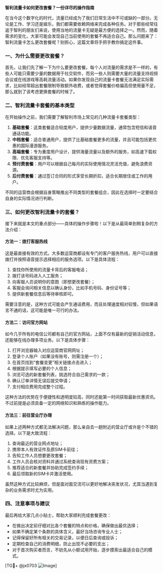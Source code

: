 **智利流量卡如何更改套餐？一份详尽的操作指南**

在当今这个数字化的时代，流量已经成为了我们日常生活中不可或缺的一部分。无论是工作、学习还是娱乐，我们都需要依赖网络来完成各种任务。对于那些经常往返于智利的朋友们来说，使用当地的流量卡无疑是最方便的选择之一。然而，随着需求的变化，大家可能会发现自己当前使用的套餐不再适合自己。那么问题来了：智利流量卡怎么更改套餐呢？别担心，这篇文章将手把手教你搞定这件事。

### 一、为什么需要更改套餐？

首先，让我们先了解一下为什么要更改套餐。每个人对流量的需求是不一样的，有些人可能只需要少量的数据用于社交软件，而另一些人则需要大量的流量支持视频会议或在线游戏等高耗流量活动。如果你发现自己的流量卡套餐无法满足实际需求，比如经常超出套餐限制导致额外收费，或者觉得套餐价格偏高但使用量不足，那么就到了该考虑更换套餐的时候了。

### 二、智利流量卡套餐的基本类型

在开始操作之前，我们需要了解智利市场上常见的几种流量卡套餐类型：

1. **基础套餐**：这类套餐适合轻度用户，提供少量数据流量，通常包含短信和语音通话功能。
2. **中档套餐**：适合普通用户，提供了比基础套餐更多的流量，并且可能包括更优惠的国际漫游服务。
3. **高端套餐**：专为重度用户设计，提供海量流量以及额外的服务，如高速下载权限、优先客服支持等。
4. **预付费套餐**：用户可以根据自己每月的实际使用情况灵活充值，避免浪费资源。
5. **后付费套餐**：通过签订合同的形式享受长期折扣，适合长期居住或工作的用户。

不同的运营商会根据自身策略推出不同类型的套餐组合，因此在选择时一定要结合自身的实际情况进行判断。

### 三、如何更改智利流量卡的套餐？

接下来就是本文的重点部分——具体的操作步骤啦！以下是从最简单到稍复杂的方法介绍：

#### 方法一：拨打客服热线
这是最直接有效的方式。大多数运营商都设有专门的客户服务热线，用户可以直接拨打并按照语音提示选择相应的服务选项。以下是具体流程：
1. 查找你所使用的流量卡背后的客服电话；
2. 拨打该号码进入人工服务；
3. 向客服人员说明你的意图（即想更改套餐）；
4. 客服会询问相关信息以确认身份，比如手机号码、身份证号等；
5. 提供新套餐信息后等待审核即可。

需要注意的是，这种方式可能会产生通话费用，而且处理速度相对较慢，但如果语言不通的话，这可能是唯一可行的办法。

#### 方法二：访问官方网站
如今几乎所有的电信公司都有自己的官方网站，上面不仅有最新的促销活动信息，还能够在线办理多项业务。以下是具体步骤：
1. 打开浏览器输入对应运营商官网网址；
2. 登录个人账户（如果没有账号，则需注册一个）；
3. 在首页找到“套餐变更”相关链接点击进入；
4. 根据提示填写必要的个人信息；
5. 浏览可选的新套餐列表，挑选符合自己需求的一款；
6. 确认订单详情无误后提交申请；
7. 支付相应费用完成整个过程。

这种方法的优势在于便捷性和透明度较高，同时还能第一时间获取最新优惠资讯。不过前提是必须具备一定的网络知识和熟练的操作能力。

#### 方法三：前往营业厅办理
如果上述两种方式都无法解决问题，那么亲自去一趟附近的营业厅或许是个不错的选择。以下是大致流程：
1. 查询最近的营业网点地址；
2. 携带本人有效证件及原SIM卡前往；
3. 告知工作人员想要更改套餐；
4. 工作人员会核对资料并通过系统查询现有资费方案；
5. 推荐适合的新套餐并协助完成签约手续；
6. 最后领取新的SIM卡并激活使用。

虽然这种方式比较麻烦，但是面对面交流可以更好地解决突发状况，尤其当遇到复杂的业务需求时尤为实用。

### 四、注意事项与建议

最后再给大家几点小贴士，帮助大家顺利完成套餐更改：
- 在做出决定前仔细对比各个套餐的特点和价格，确保做出最优选择；
- 如果不确定某个条款的具体含义，最好当场咨询专业人士；
- 记得保留好所有相关的交易记录，以便日后查询或投诉；
- 定期检查自己的消费明细，防止出现不必要的支出；
- 对于首次购买者而言，不妨先从小额试用开始，逐步摸索出最适合自己的模式。

[TG💪+ @jx0703 ![Image](https://github.com/user-attachments/assets/dbca1d08-cadb-493c-b0ec-ad6f7a83f270)]
